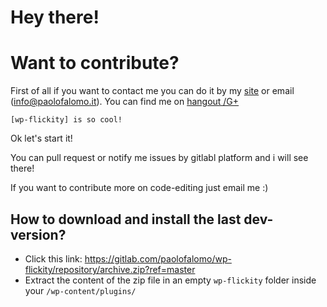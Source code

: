 # Hey there!

# Want to contribute?

First of all if you want to contact me you can do it by my [site](http://www.paolofalomo.com) or email ([info@paolofalomo.it](mailto:info@paolofalomo.it)). You can find me on [hangout /G+](https://plus.google.com/+PaoloFalomo) 

    [wp-flickity] is so cool!
Ok let's start it!

You can pull request or notify me issues by gitlabl platform and i will see there!

If you want to contribute more on code-editing just email me :)

## How to download and install the last dev-version?
- Click this link: https://gitlab.com/paolofalomo/wp-flickity/repository/archive.zip?ref=master
- Extract the content of the zip file in an empty `wp-flickity` folder inside your `/wp-content/plugins/`